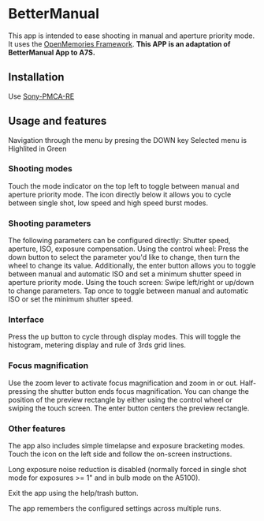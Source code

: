 # BetterManual

This app is intended to ease shooting in manual and aperture priority mode. It uses the [OpenMemories Framework](https://github.com/ma1co/OpenMemories-Framework).
**This APP is an adaptation of BetterManual App to A7S.**

## Installation ##

Use [Sony-PMCA-RE](https://github.com/ma1co/Sony-PMCA-RE) 

## Usage and features ##

Navigation through the menu by presing the DOWN key
Selected menu is Highlited in Green

### Shooting modes ###

Touch the mode indicator on the top left to toggle between manual and aperture priority mode.
The icon directly below it allows you to cycle between single shot, low speed and high speed burst modes.

### Shooting parameters ###

The following parameters can be configured directly: Shutter speed, aperture, ISO, exposure compensation.
Using the control wheel: Press the down button to select the parameter you'd like to change, then turn the wheel to change its value. Additionally, the enter button allows you to toggle between manual and automatic ISO and set a minimum shutter speed in aperture priority mode.
Using the touch screen: Swipe left/right or up/down to change parameters. Tap once to toggle between manual and automatic ISO or set the minimum shutter speed.

### Interface ###

Press the up button to cycle through display modes. This will toggle the histogram, metering display and rule of 3rds grid lines.

### Focus magnification ###

Use the zoom lever to activate focus magnification and zoom in or out. Half-pressing the shutter button ends focus magnification. You can change the position of the preview rectangle by either using the control wheel or swiping the touch screen. The enter button centers the preview rectangle.

### Other features ###

The app also includes simple timelapse and exposure bracketing modes. Touch the icon on the left side and follow the on-screen instructions.

Long exposure noise reduction is disabled (normally forced in single shot mode for exposures >= 1" and in bulb mode on the A5100).

Exit the app using the help/trash button.

The app remembers the configured settings across multiple runs.
